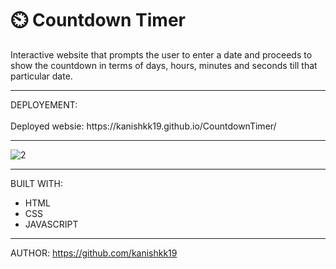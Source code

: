 # ⏲️ Countdown Timer

Interactive website that prompts the user to enter a date and proceeds to show the countdown in terms of days, hours, minutes and seconds till that particular date.
<hr>
DEPLOYEMENT:
<br>
<br>
Deployed websie: https://kanishkk19.github.io/CountdownTimer/ 

<hr>


![2](https://user-images.githubusercontent.com/90362538/187636330-32aff527-2885-4cde-a3c2-20ca70deb0dd.png)



<hr>

BUILT WITH: 
<br>
* HTML
* CSS
* JAVASCRIPT
<hr>

AUTHOR:
https://github.com/kanishkk19

